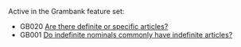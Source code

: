 Active in the Grambank feature set:

* GB020 [Are there definite or specific articles?](https://github.com/glottobank/Grambank/wiki/GB020)
* GB001 [Do indefinite nominals commonly have indefinite articles?](https://github.com/glottobank/Grambank/wiki/GB021)
